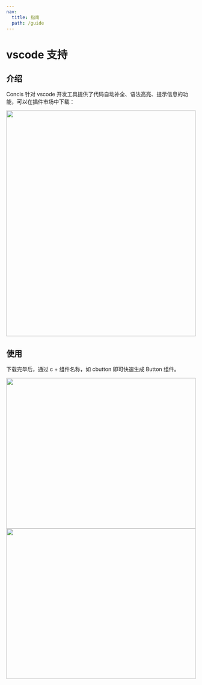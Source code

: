 ```yaml
---
nav:
  title: 指南
  path: /guide
---
```


# vscode 支持

## 介绍

Concis 针对 vscode 开发工具提供了代码自动补全、语法高亮、提示信息的功能，可以在插件市场中下载：

<img src="http://react-view-ui.com:92/images/vscode-plugin.jpg" width="100%" height="600" />

## 使用

下载完毕后，通过 c + 组件名称，如 cbutton 即可快速生成 Button 组件。

<img src="http://react-view-ui.com:92/images/vscode-demo1.jpg" width="100%" height="400" />

<img src="http://react-view-ui.com:92/images/vscode-demo2.jpg" width="100%" height="400" />
